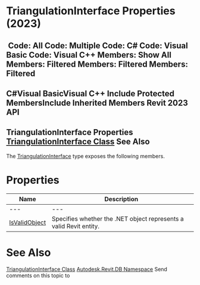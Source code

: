 # TriangulationInterface Properties (2023)

﻿
 Code: All Code: Multiple Code: C# Code: Visual Basic Code: Visual C++  Members: Show All Members: Filtered Members: Filtered Members: Filtered   
---  
C#Visual BasicVisual C++
Include Protected MembersInclude Inherited Members
Revit 2023 API  
---  
TriangulationInterface Properties  
[TriangulationInterface Class](52c77543-3282-78a8-6a57-dd245b2090c4.md "TriangulationInterface Class") See Also  
---  
The [TriangulationInterface](52c77543-3282-78a8-6a57-dd245b2090c4.md "TriangulationInterface Class") type exposes the following members.
# Properties
| Name | Description |
| --- | --- |
| --- | --- | --- |
| [IsValidObject](fa702810-f261-78ad-2a92-0a8adb259e0f.md "IsValidObject Property") | Specifies whether the .NET object represents a valid Revit entity. |

# See Also
[TriangulationInterface Class](52c77543-3282-78a8-6a57-dd245b2090c4.md "TriangulationInterface Class")
[Autodesk.Revit.DB Namespace](87546ba7-461b-c646-cbb1-2cb8f5bff8b2.md "Autodesk.Revit.DB Namespace")
Send comments on this topic to 